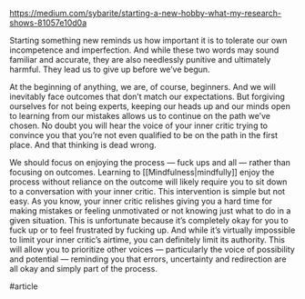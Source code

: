 https://medium.com/sybarite/starting-a-new-hobby-what-my-research-shows-81057e10d0a

Starting something new reminds us how important it is to tolerate our own incompetence and imperfection. And while these two words may sound familiar and accurate, they are also needlessly punitive and ultimately harmful. They lead us to give up before we’ve begun.

At the beginning of anything, we are, of course, beginners. And we will inevitably face outcomes that don’t match our expectations. But forgiving ourselves for not being experts, keeping our heads up and our minds open to learning from our mistakes allows us to continue on the path we’ve chosen. No doubt you will hear the voice of your inner critic trying to convince you that you’re not even qualified to be on the path in the first place. And that thinking is dead wrong.

We should focus on enjoying the process — fuck ups and all — rather than focusing on outcomes. Learning to [[Mindfulness|mindfully]] enjoy the process without reliance on the outcome will likely require you to sit down to a conversation with your inner critic. This intervention is simple but not easy. As you know, your inner critic relishes giving you a hard time for making mistakes or feeling unmotivated or not knowing just what to do in a given situation. This is unfortunate because it’s completely okay for you to fuck up or to feel frustrated by fucking up. And while it’s virtually impossible to limit your inner critic’s airtime, you can definitely limit its authority. This will allow you to prioritize other voices — particularly the voice of possibility and potential — reminding you that errors, uncertainty and redirection are all okay and simply part of the process.

#article 